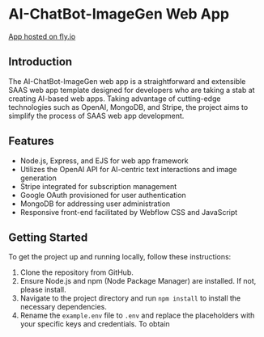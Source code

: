 # AI-ChatBot-ImageGen Web App

[App hosted on fly.io](https://nolimitgpt.fly.dev/)

## Introduction

The AI-ChatBot-ImageGen web app is a straightforward and extensible SAAS web app template designed for developers who are taking a stab at creating AI-based web apps. Taking advantage of cutting-edge technologies such as OpenAI, MongoDB, and Stripe, the project aims to simplify the process of SAAS web app development.

## Features

- Node.js, Express, and EJS for web app framework
- Utilizes the OpenAI API for AI-centric text interactions and image generation
- Stripe integrated for subscription management
- Google OAuth provisioned for user authentication
- MongoDB for addressing user administration
- Responsive front-end facilitated by Webflow CSS and JavaScript

## Getting Started

To get the project up and running locally, follow these instructions:

1. Clone the repository from GitHub.
2. Ensure Node.js and npm (Node Package Manager) are installed. If not, please install.
3. Navigate to the project directory and run `npm install` to install the necessary dependencies.
4. Rename the `example.env` file to `.env` and replace the placeholders with your specific keys and credentials. To obtain 